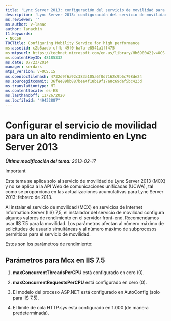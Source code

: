 ```yaml
---
title: 'Lync Server 2013: configuración del servicio de movilidad para un alto rendimiento'
description: 'Lync Server 2013: configuración del servicio de movilidad para un alto rendimiento.'
ms.reviewer: ''
ms.author: v-lanac
author: lanachin
f1.keywords:
- NOCSH
TOCTitle: Configuring Mobility Service for high performance
ms:assetid: c2b8aadb-cffb-49f0-ba7a-e8541a1ff475
ms:mtpsurl: https://technet.microsoft.com/en-us/library/Hh690042(v=OCS.15)
ms:contentKeyID: 48185332
ms.date: 07/23/2014
manager: serdars
mtps_version: v=OCS.15
ms.openlocfilehash: 4732d9f6a92c383a105a6f0d7162c9b6c798de24
ms.sourcegitcommit: 36fee89bb887bea4f18b19f17a8c69daf5bc423d
ms.translationtype: MT
ms.contentlocale: es-ES
ms.lasthandoff: 11/26/2020
ms.locfileid: "49432887"
---
```

# <a name="configuring-mobility-service-for-high-performance-in-lync-server-2013"></a>Configurar el servicio de movilidad para un alto rendimiento en Lync Server 2013

<div data-xmlns="http://www.w3.org/1999/xhtml">

<div class="topic" data-xmlns="http://www.w3.org/1999/xhtml" data-msxsl="urn:schemas-microsoft-com:xslt" data-cs="https://msdn.microsoft.com/">

<div data-asp="https://msdn2.microsoft.com/asp">



</div>

<div id="mainSection">

<div id="mainBody">

<span> </span>

_**Última modificación del tema:** 2013-02-17_

<div>


> [!IMPORTANT]  
> Este tema se aplica solo al servicio de movilidad de Lync Server 2013 (MCX) y no se aplica a la API Web de comunicaciones unificadas (UCWA), tal como se proporciona en las actualizaciones acumulativas para Lync Server 2013: febrero de 2013.



</div>

Al instalar el servicio de movilidad (MCX) en servicios de Internet Information Server (IIS) 7,5, el instalador del servicio de movilidad configura algunos valores de rendimiento en el servidor front-end. Recomendamos usar IIS 7.5 para la movilidad. Los parámetros afectan al número máximo de solicitudes de usuario simultáneas y al número máximo de subprocesos permitidos para el servicio de movilidad.

Estos son los parámetros de rendimiento:

<div>

## <a name="settings-for-mcx-on-iis-75"></a>Parámetros para Mcx en IIS 7.5

1.  **maxConcurrentThreadsPerCPU** está configurado en cero (0).

2.  **maxConcurrentRequestsPerCPU** está configurado en cero (0).

3.  El modelo del proceso ASP.NET está configurado en AutoConfig (solo para IIS 7.5).

4.  El límite de cola HTTP.sys está configurado en 1.000 (de manera predeterminada).

</div>

</div>

<span> </span>

</div>

</div>

</div>

